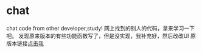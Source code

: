 # chat
chat code from other developer,study!
网上找到的别人的代码，拿来学习一下吧。
发现原来版本的有些功能函数写了，但是没实现，我补充好，然后改改UI
原版本链接<a href="https://github.com/lcxfs1991/chat-socket.io">点击我</a>
